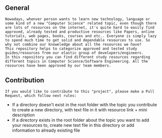 ## General
	Nowadays, whenver person wants to learn new technology, language or some kind of a new "Computer Science" related topic, even though there are lots of resources on the internet, it's quite hard to easily find  approved, already tested and productive resources like Papers, online tutorials, web pages, books, courses and etc.. Everyone is simply lazy to spend much time to get solid and dependable resources to use. So why not combine our knoweledge about all the resources we have?
	This repository helps to categorize approved and tested study guides/resources from our elastic group of developers/engineers.
	In this repository you can find different study resources regarding different topics in Computer Science/Software Engineering. All the resources have been approved by our team members.


## Contribution
	If you would like to contribute to this "project", please make a Pull Request, which follow next rules:
-	If a directory doesn't exist in the root folder with the topic you contribute to create a new directory, with text file in it with resource link + mini description
-	If a directory exists in the root folder about the topic you want to add your resources to, create new text file in this directory or add information to already existing file

